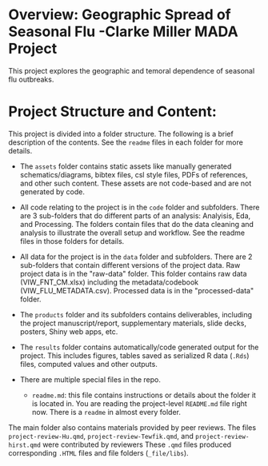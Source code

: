 # Overview: Geographic Spread of Seasonal Flu -Clarke Miller MADA Project

This project explores the geographic and temoral dependence of seasonal flu outbreaks.   

# Project Structure and Content:

This project is divided into a folder structure. The following is a brief description of the contents. See the `readme` files in each folder for more details.


* The `assets` folder contains static assets like manually generated schematics/diagrams, bibtex files, csl style files, PDFs of references, and other such content. These assets are not code-based and are not generated by code.

* All code relating to the project is in the `code` folder and subfolders. There are 3 sub-folders that do different parts of an analysis: Analyisis, Eda, and Processing. The folders contain files that do the data cleaning and analysis to illustrate the overall setup and workflow. See the readme files in those folders for details.

* All data for the project is in the `data` folder and subfolders. There are 2 sub-folders that contain different versions of the project data.  Raw project data is in the "raw-data" folder.  This folder contains raw data (VIW_FNT_CM.xlsx) including the metadata/codebook (VIW_FLU_METADATA.csv). Processed data is in the "processed-data" folder.

* The `products` folder and its subfolders contains deliverables, including the project manuscript/report, supplementary materials, slide decks, posters, Shiny web apps, etc.

* The `results` folder contains automatically/code generated output for the project. This includes figures, tables saved as serialized R data (`.Rds`) files, computed values and other outputs. 

* There are multiple special files in the repo.
  * `readme.md`: this file contains instructions or details about the folder it
  is located in. You are reading the project-level `README.md` file right now. There is a `readme` in almost every folder.

The main folder also contains materials provided by peer reviews.  The files `project-review-Hu.qmd`,  `project-review-Tewfik.qmd`, and  `project-review-hirst.qmd` were contributed by reviewers These `.qmd` files produced corresponding `.HTML` files and file folders (`_file/libs`).
